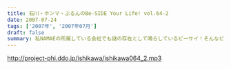 ```yaml
---
title: 石川・ホンマ・ぶるんのBe-SIDE Your Life! vol.64-2
date: 2007-07-24
tags: ['2007年', '2007年07月']
draft: false
summary: 私NAMAEの所属している会社でも謎の存在として鳴らしているビーサイ！そんなビーサイがイベントをやることに関してはこれまた怪しい目で見られる始末！そんなイベントをもり立てるためにも「知らねぇよ人生相談」へのメールはギリギリまで募集中。もちろん来れないアナタからのメールも待ってまっせ！NAMAE
---
```


http://project-phi.ddo.jp/ishikawa/ishikawa064_2.mp3
